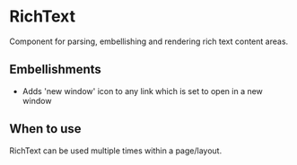 # RichText

Component for parsing, embellishing and rendering rich text content areas.

## Embellishments

* Adds 'new window' icon to any link which is set to open in a new window

## When to use

RichText can be used multiple times within a page/layout.
